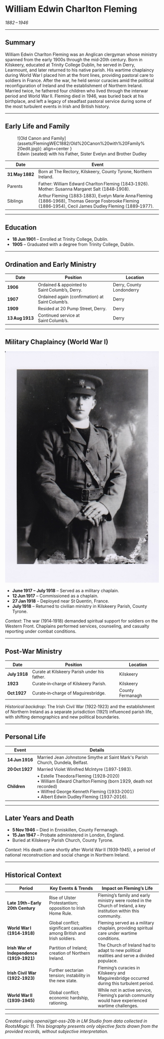 # William Edwin Charlton Fleming  
*1882 – 1946*  

---

## Summary

William Edwin Charlton Fleming was an Anglican clergyman whose ministry spanned from the early 1900s through the mid‑20th century. Born in Kilskeery, educated at Trinity College Dublin, he served in Derry, Learmount, and later returned to his native parish. His wartime chaplaincy during World War I placed him at the front lines, providing pastoral care to soldiers in France. After the war, he held senior curacies amid the political reconfiguration of Ireland and the establishment of Northern Ireland. Married twice, he fathered four children who lived through the interwar period and World War II. Fleming died in 1946, was buried back at his birthplace, and left a legacy of steadfast pastoral service during some of the most turbulent events in Irish and British history.

---

## Early Life and Family

<figure markdown="span">
  ![Old Canon and Family](assets/FlemingWEC1882/Old%20Canon%20with%20Family%20edit.jpg){: align=center }
  <figcaption>Edwin (seated) with his Father, Sister Evelyn and Brother Dudley</figcaption>
</figure>


| Date | Event |
|------|-------|
| **31 May 1882** | Born at The Rectory, Kilskeery, County Tyrone, Northern Ireland. |
| Parents | Father: William Edward Charlton Fleming (1843‑1926).<br>Mother: Susanna Margaret Salt (1848‑1908). |
| Siblings | Arthur Fleming (1883‑1883), Evelyn Marie Anna Fleming (1886‑1968), Thomas George Fosbrooke Fleming (1886‑1954), Cecil James Dudley Fleming (1889‑1977). |

---

## Education

- **18 Jun 1901** – Enrolled at Trinity College, Dublin.  
- **1905** – Graduated with a degree from Trinity College, Dublin.

---

## Ordination and Early Ministry

| Date | Position | Location |
|------|----------|----------|
| **1906** | Ordained & appointed to Saint Columb’s, Derry. | Derry, County Londonderry |
| **1907** | Ordained again (confirmation) at Saint Columb’s. | Derry |
| **1909** | Resided at 20 Pump Street, Derry. | Derry |
| **13 Aug 1913** | Continued service at Saint Columb’s. | Derry |

---

## Military Chaplaincy (World War I)

![Chaplain](assets/FlemingWEC1882/Fleming,%20William%20Edwin%20Charlton%201882-1946%201917%20in%20uniform%20copy.jpg)

- **June 1917 – July 1918** – Served as a military chaplain.  
- **12 Jun 1917** – Commissioned as a chaplain.  
- **27 Jan 1918** – Deployed near St Quentin, France.  
- **July 1918** – Returned to civilian ministry in Kilskeery Parish, County Tyrone.

*Context*: The war (1914‑1918) demanded spiritual support for soldiers on the Western Front. Chaplains performed services, counseling, and casualty reporting under combat conditions.

---

## Post‑War Ministry

| Date | Position | Location |
|------|----------|----------|
| **July 1918** | Curate at Kilskeery Parish under his father. | Kilskeery |
| **1923** | Curate‑in‑charge of Kilskeery Parish. | Kilskeery |
| **Oct 1927** | Curate‑in‑charge of Maguiresbridge. | County Fermanagh |

*Historical backdrop*: The Irish Civil War (1922‑1923) and the establishment of Northern Ireland as a separate jurisdiction (1921) influenced parish life, with shifting demographics and new political boundaries.

---

## Personal Life

| Event | Details |
|-------|---------|
| **14 Jun 1916** | Married Jean Johnstone Smythe at Saint Mark's Parish Church, Dundela, Belfast. |
| **20 Oct 1927** | Married Violet Winifred McIntyre (1897‑1983). |
| **Children** | • Estelle Theodora Fleming (1928‑2020)  <br>• William Edward Charlton Fleming (born 1929, death not recorded)  <br>• Wilfred George Kenneth Fleming (1933‑2001)  <br>• Albert Edwin Dudley Fleming (1937‑2016). |

---

## Later Years and Death

- **5 Nov 1946** – Died in Enniskillen, County Fermanagh.  
- **15 Jan 1947** – Probate administered in London, England.  
- Buried at Kilskeery Parish Church, County Tyrone.

*Context*: His death came shortly after World War II (1939‑1945), a period of national reconstruction and social change in Northern Ireland.

---

## Historical Context

| Period | Key Events & Trends | Impact on Fleming’s Life |
|--------|---------------------|--------------------------|
| **Late 19th – Early 20th Century** | Rise of Ulster Protestantism; opposition to Irish Home Rule. | Fleming’s family and early ministry were rooted in the Church of Ireland, a key institution within this community. |
| **World War I (1914‑1918)** | Global conflict; significant casualties among British and Irish soldiers. | Fleming served as a military chaplain, providing spiritual care under wartime conditions. |
| **Irish War of Independence (1919‑1921)** | Partition of Ireland; creation of Northern Ireland. | The Church of Ireland had to adapt to new political realities and serve a divided populace. |
| **Irish Civil War (1922‑1923)** | Further sectarian tension; instability in the new state. | Fleming’s curacies in Kilskeery and Maguiresbridge occurred during this turbulent period. |
| **World War II (1939‑1945)** | Global conflict; economic hardship, rationing. | While not in active service, Fleming’s parish community would have experienced wartime challenges. |

---



*Created using openai/gpt-oss-20b in LM Studio from data collected in RootsMagic 11. 
This biography presents only objective facts drawn from the provided records, without subjective interpretation.*